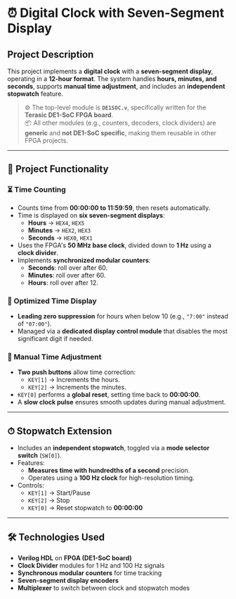 # ⏰ Digital Clock with Seven-Segment Display

## Project Description  
This project implements a **digital clock** with a **seven-segment display**, operating in a **12-hour format**. The system handles **hours, minutes, and seconds**, supports **manual time adjustment**, and includes an **independent stopwatch** feature.

> ⚙️ The top-level module is **`DE1SOC.v`**, specifically written for the **Terasic DE1-SoC FPGA board**.  
> 📦 All other modules (e.g., counters, decoders, clock dividers) are **generic** and **not DE1-SoC specific**, making them reusable in other FPGA projects.

---

## 🔧 Project Functionality

### ⏳ Time Counting
- Counts time from **00:00:00 to 11:59:59**, then resets automatically.
- Time is displayed on **six seven-segment displays**:
  - **Hours** → `HEX4`, `HEX5`
  - **Minutes** → `HEX2`, `HEX3`
  - **Seconds** → `HEX0`, `HEX1`
- Uses the FPGA's **50 MHz base clock**, divided down to **1 Hz** using a **clock divider**.
- Implements **synchronized modular counters**:
  - **Seconds**: roll over after 60.
  - **Minutes**: roll over after 60.
  - **Hours**: roll over after 12.

### 🎨 Optimized Time Display
- **Leading zero suppression** for hours when below 10 (e.g., `"7:00"` instead of `"07:00"`).
- Managed via a **dedicated display control module** that disables the most significant digit if needed.

### 🧭 Manual Time Adjustment
- **Two push buttons** allow time correction:
  - `KEY[1]` → Increments the hours.
  - `KEY[2]` → Increments the minutes.
- `KEY[0]` performs a **global reset**, setting time back to **00:00:00**.
- A **slow clock pulse** ensures smooth updates during manual adjustment.

---

## ⏱ Stopwatch Extension
- Includes an **independent stopwatch**, toggled via a **mode selector switch** (`SW[0]`).
- Features:
  - **Measures time with hundredths of a second** precision.
  - Operates using a **100 Hz clock** for high-resolution timing.
- Controls:
  - `KEY[1]` → Start/Pause
  - `KEY[2]` → Stop
  - `KEY[0]` → Reset stopwatch to **00:00:00**

---

## 🛠 Technologies Used
- **Verilog HDL** on **FPGA (DE1-SoC board)**
- **Clock Divider** modules for 1 Hz and 100 Hz signals
- **Synchronous modular counters** for time tracking
- **Seven-segment display encoders**
- **Multiplexer** to switch between clock and stopwatch modes

